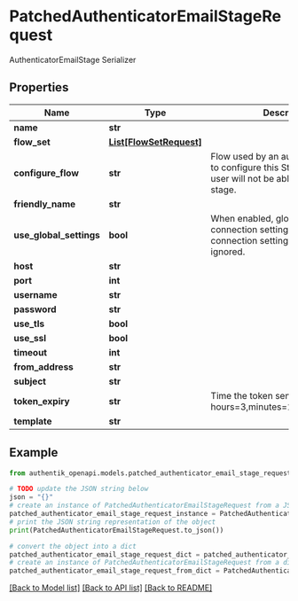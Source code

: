 # PatchedAuthenticatorEmailStageRequest

AuthenticatorEmailStage Serializer

## Properties

Name | Type | Description | Notes
------------ | ------------- | ------------- | -------------
**name** | **str** |  | [optional] 
**flow_set** | [**List[FlowSetRequest]**](FlowSetRequest.md) |  | [optional] 
**configure_flow** | **str** | Flow used by an authenticated user to configure this Stage. If empty, user will not be able to configure this stage. | [optional] 
**friendly_name** | **str** |  | [optional] 
**use_global_settings** | **bool** | When enabled, global Email connection settings will be used and connection settings below will be ignored. | [optional] 
**host** | **str** |  | [optional] 
**port** | **int** |  | [optional] 
**username** | **str** |  | [optional] 
**password** | **str** |  | [optional] 
**use_tls** | **bool** |  | [optional] 
**use_ssl** | **bool** |  | [optional] 
**timeout** | **int** |  | [optional] 
**from_address** | **str** |  | [optional] 
**subject** | **str** |  | [optional] 
**token_expiry** | **str** | Time the token sent is valid (Format: hours&#x3D;3,minutes&#x3D;17,seconds&#x3D;300). | [optional] 
**template** | **str** |  | [optional] 

## Example

```python
from authentik_openapi.models.patched_authenticator_email_stage_request import PatchedAuthenticatorEmailStageRequest

# TODO update the JSON string below
json = "{}"
# create an instance of PatchedAuthenticatorEmailStageRequest from a JSON string
patched_authenticator_email_stage_request_instance = PatchedAuthenticatorEmailStageRequest.from_json(json)
# print the JSON string representation of the object
print(PatchedAuthenticatorEmailStageRequest.to_json())

# convert the object into a dict
patched_authenticator_email_stage_request_dict = patched_authenticator_email_stage_request_instance.to_dict()
# create an instance of PatchedAuthenticatorEmailStageRequest from a dict
patched_authenticator_email_stage_request_from_dict = PatchedAuthenticatorEmailStageRequest.from_dict(patched_authenticator_email_stage_request_dict)
```
[[Back to Model list]](../README.md#documentation-for-models) [[Back to API list]](../README.md#documentation-for-api-endpoints) [[Back to README]](../README.md)


